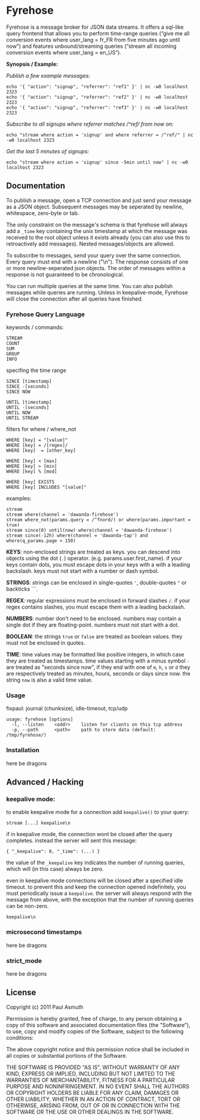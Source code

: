 Fyrehose
========

Fyrehose is a message broker for JSON data streams. It offers a sql-like query frontend that allows you to perform
time-range queries (“give me all conversion events where user_lang = fr_FR from five minutes ago until
now”) and features unbound/streaming queries (“stream all incoming conversion events where user_lang = en_US”).


**Synopsis / Example:**

_Publish a few example messages:_

    echo '{ "action": "signup", "referrer": "ref1" }' | nc -w0 localhost 2323
    echo '{ "action": "signup", "referrer": "ref2" }' | nc -w0 localhost 2323
    echo '{ "action": "signup", "referrer": "ref3" }' | nc -w0 localhost 2323


_Subscribe to all signups where referrer matches /^ref/ from now on:_

    echo "stream where action = 'signup' and where referrer = /^ref/" | nc -w0 localhost 2323

_Get the last 5 minutes of signups:_

    echo "stream where action = 'signup' since -5min until now" | nc -w0 localhost 2323



Documentation
-------------

To publish a message, open a TCP connection and just send your message as a JSON object.
Subsequent messages may be seperated by newline, whitespace, zero-byte or tab.

The only constraint on the message's schema is that fyrehose will always add a `_time` key
containing the unix timestamp at which the message was received to the root object unless it
exists already (you can also use this to retroactively add messages). Nested messages/objects
are allowed.

To subscribe to messages, send your query over the same connection. Every query must end
with a newline ("\n"). The response consists of one or more newline-seperated json objects.
The order of messages within a response is not guaranteed to be chronological.

You can run multiple queries at the same time. You can also publish messages while queries are
running. Unless in keepalive-mode, Fyrehose will close the connection after all queries have
finished.

### Fyrehose Query Language

keywords / commands:

    STREAM
    COUNT
    SUM
    GROUP
    INFO


specifing the time range

    SINCE [timestamp]
    SINCE -[seconds]
    SINCE NOW

    UNTIL [timestamp]
    UNTIL -[seconds]
    UNTIL NOW
    UNTIL STREAM


filters for where / where_not

    WHERE [key] = "[value]"
    WHERE [key] = /[regex]/
    WHERE [key]  = [other_key]

    WHERE [key] < [max]
    WHERE [key] > [min]
    WHERE [key] % [mod]

    WHERE [key] EXISTS
    WHERE [key] INCLUDES "[value]"


examples:

    stream
    stream where(channel = 'dawanda-firehose')
    stream where_not(params.query = /^fnord/) or where(params.important = true)
    stream since(0) until(now) where(channel = 'dawanda-firehose')
    stream since(-12h) where(channel = 'dawanda-tap') and where(q_params.page > 150)



**KEYS**: non-enclosed strings are treated as keys. you can descend into objects using the dot (`.`) operator. (e.g. params.user.first_name). if your keys contain dots, you must escape dots in your keys with a with a leading backslash. keys must not start with a number or dash symbol.

**STRINGS**: strings can be enclosed in single-quotes `'`, double-quotes `"` or backticks `\``.

**REGEX**: regular expressions must be enclosed in forward slashes `/`. if your regex contains slashes, you must escape them with a leading backslash.

**NUMBERS**: number don't need to be enclosed. numbers may contain a single dot if they are floating-point. numbers must not start with a dot.

**BOOLEAN**: the strings `true` or `false` are treated as boolean values. they must not be enclosed in quotes.

**TIME**: time values may be formatted like positive integers, in which case they are treated as timestamps. time values starting with a minus symbol `-` are treated as "seconds since now", if they end with one of `m`, `h`, `s` or `d` they are respectively treated as minutes, hours, seconds or days since now. the string `now` is also a valid time value.


### Usage

fixpaul: journal (chunksize), idle-timeout, tcp/udp

    usage: fyrehose [options]
      -l, --listen    <addr>    listen for clients on this tcp address
      -p, --path      <path>    path to store data (default: /tmp/fyrehose/)


### Installation

  here be dragons




Advanced / Hacking
------------------

### keepalive mode:

to enable keepalive mode for a connection add `keepalive()` to your query:

    stream [...] keepalive\n


if in keepalive mode, the connection wont be closed after the query
completes. instead the server will sent this message:

    { "_keepalive": 0, "_time": (...) }


the value of the `_keepalive` key indicates the number of running queries,
which will (in this case) always be zero.


even in keepalive mode connections will be closed after a specified idle
timeout. to prevent this and keep the connection opened indefinitely, you
must periodically issue a  `keepalive`. the server will always respond
with the message from above, with the exception that the number of running
queries can be non-zero.

    keepalive\n


### microsecond timestamps

  here be dragons


### strict_mode

  here be dragons




License
-------

Copyright (c) 2011 Paul Asmuth

Permission is hereby granted, free of charge, to any person obtaining
a copy of this software and associated documentation files (the
"Software"), to use, copy and modify copies of the Software, subject 
to the following conditions:

The above copyright notice and this permission notice shall be
included in all copies or substantial portions of the Software.

THE SOFTWARE IS PROVIDED "AS IS", WITHOUT WARRANTY OF ANY KIND,
EXPRESS OR IMPLIED, INCLUDING BUT NOT LIMITED TO THE WARRANTIES OF
MERCHANTABILITY, FITNESS FOR A PARTICULAR PURPOSE AND
NONINFRINGEMENT. IN NO EVENT SHALL THE AUTHORS OR COPYRIGHT HOLDERS BE
LIABLE FOR ANY CLAIM, DAMAGES OR OTHER LIABILITY, WHETHER IN AN ACTION
OF CONTRACT, TORT OR OTHERWISE, ARISING FROM, OUT OF OR IN CONNECTION
WITH THE SOFTWARE OR THE USE OR OTHER DEALINGS IN THE SOFTWARE.
